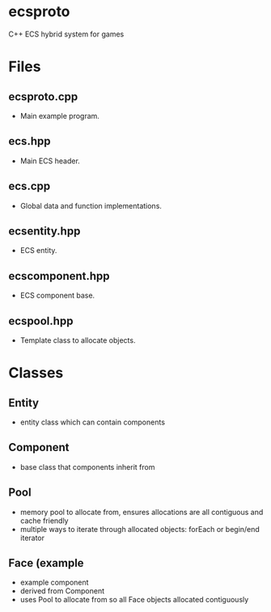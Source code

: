 # ecsproto
C++ ECS hybrid system for games

# Files

## ecsproto.cpp 
- Main example program.

## ecs.hpp 
- Main ECS header.
## ecs.cpp 
- Global data and function implementations.

## ecsentity.hpp 
- ECS entity.

## ecscomponent.hpp 
- ECS component base.

## ecspool.hpp 
- Template class to allocate objects.

# Classes

## Entity 
- entity class which can contain components

## Component 
- base class that components inherit from

## Pool
- memory pool to allocate from, ensures allocations are all contiguous and cache friendly
- multiple ways to iterate through allocated objects: forEach or begin/end iterator

## Face (example
- example component
- derived from Component
- uses Pool to allocate from so all Face objects allocated contiguously
